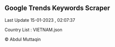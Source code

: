 

## Google Trends Keywords Scraper 
 
Last Update 15-01-2023 , 02:07:37

Country List :
VIETNAM.json



© Abdul Muttaqin 

